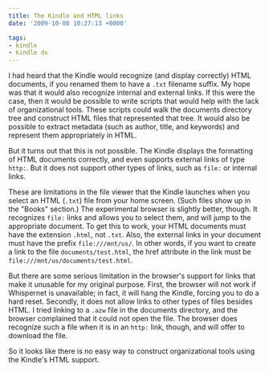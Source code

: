```yaml
---
title: The Kindle and HTML links
date: '2009-10-08 10:27:13 +0000'

tags:
- kindle
- kindle dx
---
```

I had heard that the Kindle would recognize (and display correctly) HTML documents, if you renamed them to have a `.txt` filename suffix.  My hope was that it would also recognize internal and external links.  If this were the case, then it would be possible to write scripts that would help with the lack of organizational tools.  These scripts could walk the documents directory tree and construct HTML files that represented that tree.  It would also be possible to extract metadata (such as author, title, and keywords) and represent them appropriately in HTML.

But it turns out that this is not possible.  The Kindle displays the formatting of HTML documents correctly, and even supports external links of type `http:`.  But it does not support other types of links, such as `file:` or internal links.

These are limitations in the file viewer that the Kindle launches when you select an HTML (`.txt`) file from your home screen.  (Such files show up in the "Books" section.)  The experimental browser is slightly better, though.  It recognizes `file:` links and allows you to select them, and will jump to the appropriate document.  To get this to work, your HTML documents must have the extension `.html`, not `.txt`.  Also, the external links in your document must have the prefix `file:///mnt/us/`.  In other words, if you want to create a link to the file `documents/test.html`, the href attribute in the link must be `file:///mnt/us/documents/test.html`.

But there are some serious limitation in the browser's support for links that make it unusable for my original purpose.  First, the browser will not work if Whispernet is unavailable; in fact, it will hang the Kindle, forcing you to do a hard reset.  Secondly, it does not allow links to other types of files besides HTML.  I tried linking to a `.azw` file in the documents directory, and the browser complained that it could not open the file.  The browser does recognize such a file when it is in an `http:` link, though, and will offer to download the file.

So it looks like there is no easy way to construct organizational tools using the Kindle's HTML support.
